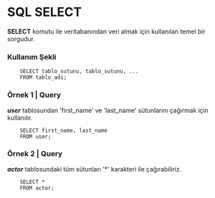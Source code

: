 # SQL SELECT

**SELECT** komutu ile veritabanından veri almak için kullanılan temel bir sorgudur.

### Kullanım Şekli

```
    SELECT tablo_sutunu, tablo_sutunu, ...
    FROM tablo_adi;
```

### Örnek 1 | Query
**_user_** tablosundan 'first_name' ve 'last_name' sütunlarını çağırmak için kullanılır.

```
    SELECT first_name, last_name
    FROM user;
```

### Örnek 2 | Query

**_actor_** tablosundaki tüm sütunları '*' karakteri ile çağırabiliriz.

```
    SELECT *
    FROM actor;
```
